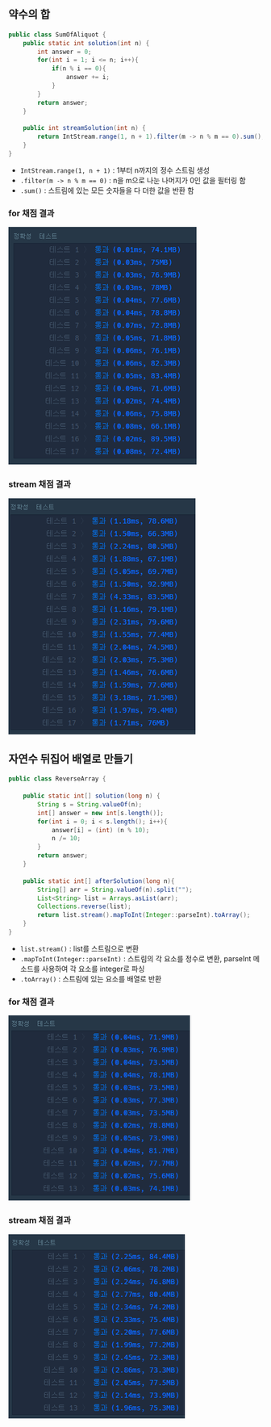 ## 약수의 합 
```java
public class SumOfAliquot {
	public static int solution(int n) {
		int answer = 0;
		for(int i = 1; i <= n; i++){
			if(n % i == 0){
				answer += i;
			}
		}
		return answer;
	}

	public int streamSolution(int n) {
		return IntStream.range(1, n + 1).filter(m -> n % m == 0).sum();
	}
}
```
- `IntStream.range(1, n + 1)` : 1부터 n까지의 정수 스트림 생성
- `.filter(m -> n % m == 0)` : n을 m으로 나눈 나머지가 0인 값을 필터링 함
- `.sum()` : 스트림에 있는 모든 숫자들을 다 더한 값을 반환 함
### for 채점 결과
![사진](for1.png)
### stream 채점 결과
![사진](stream1.png)

## 자연수 뒤집어 배열로 만들기
```java
public class ReverseArray {

	public static int[] solution(long n) {
		String s = String.valueOf(n);
		int[] answer = new int[s.length()];
		for(int i = 0; i < s.length(); i++){
			answer[i] = (int) (n % 10);
			n /= 10;
		}
		return answer;
	}

	public static int[] afterSolution(long n){
		String[] arr = String.valueOf(n).split("");
		List<String> list = Arrays.asList(arr);
		Collections.reverse(list);
		return list.stream().mapToInt(Integer::parseInt).toArray();
	}
}
```
- `list.stream()` : list를 스트림으로 변환
- `.mapToInt(Integer::parseInt)` : 스트림의 각 요소를 정수로 변환, parseInt 메소드를 사용하여 각 요소를 integer로 파싱
- `.toArray()` : 스트림에 있는 요소를 배열로 반환
### for 채점 결과
![사진](for2.png)
### stream 채점 결과
![사진](stream2.png)